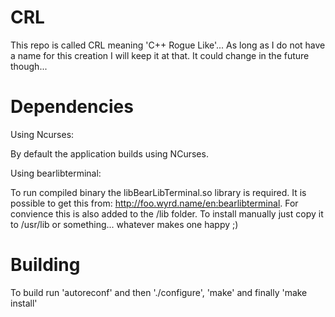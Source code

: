 # CRL

This repo is called CRL meaning 'C++ Rogue Like'... As long as I do not have a name for this creation I will keep it at that. It could change in the future though...

# Dependencies

Using Ncurses:

By default the application builds using NCurses.

Using bearlibterminal:

To run compiled binary the libBearLibTerminal.so library is required. It is possible to get this from: http://foo.wyrd.name/en:bearlibterminal. For convience this is also added to the /lib folder. To install manually just copy it to /usr/lib or something... whatever makes one happy ;)

# Building

To build run 'autoreconf' and then './configure', 'make' and finally 'make install'
